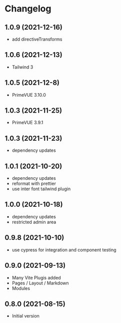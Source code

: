# Changelog

## 1.0.9 (2021-12-16)
* add directiveTransforms

## 1.0.6 (2021-12-13)
- Tailwind 3

## 1.0.5 (2021-12-8)
- PrimeVUE 3.10.0

## 1.0.3 (2021-11-25)
- PrimeVUE 3.9.1

## 1.0.3 (2021-11-23)
- dependency updates

## 1.0.1 (2021-10-20)
- dependency updates
- reformat with prettier
- use inter font tailwind plugin

## 1.0.0 (2021-10-18)
- dependency updates
- restricted admin area

## 0.9.8 (2021-10-10)
- use cypress for integration and component testing

## 0.9.0 (2021-09-13)
- Many Vite Plugis added
- Pages / Layout / Markdown
- Modules

## 0.8.0 (2021-08-15)
- Initial version
